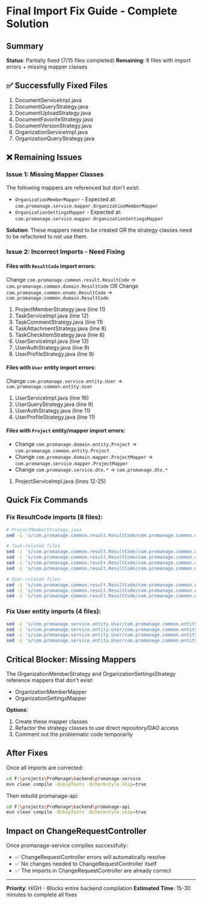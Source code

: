 # Final Import Fix Guide - Complete Solution

## Summary

**Status**: Partially fixed (7/15 files completed)
**Remaining**: 8 files with import errors + missing mapper classes

## ✅ Successfully Fixed Files

1. DocumentServiceImpl.java
2. DocumentQueryStrategy.java
3. DocumentUploadStrategy.java
4. DocumentFavoriteStrategy.java
5. DocumentVersionStrategy.java
6. OrganizationServiceImpl.java
7. OrganizationQueryStrategy.java

## ❌ Remaining Issues

### Issue 1: Missing Mapper Classes
The following mappers are referenced but don't exist:
- `OrganizationMemberMapper` - Expected at: `com.promanage.service.mapper.OrganizationMemberMapper`
- `OrganizationSettingsMapper` - Expected at: `com.promanage.service.mapper.OrganizationSettingsMapper`

**Solution**: These mappers need to be created OR the strategy classes need to be refactored to not use them.

### Issue 2: Incorrect Imports - Need Fixing

#### Files with `ResultCode` import errors:
Change `com.promanage.common.result.ResultCode` → `com.promanage.common.domain.ResultCode`
OR
Change `com.promanage.common.enums.ResultCode` → `com.promanage.common.domain.ResultCode`

1. ProjectMemberStrategy.java (line 11)
2. TaskServiceImpl.java (line 12)
3. TaskCommentStrategy.java (line 11)
4. TaskAttachmentStrategy.java (line 8)
5. TaskCheckItemStrategy.java (line 8)
6. UserServiceImpl.java (line 13)
7. UserAuthStrategy.java (line 9)
8. UserProfileStrategy.java (line 9)

#### Files with `User` entity import errors:
Change `com.promanage.service.entity.User` → `com.promanage.common.entity.User`

1. UserServiceImpl.java (line 16)
2. UserQueryStrategy.java (line 9)
3. UserAuthStrategy.java (line 11)
4. UserProfileStrategy.java (line 11)

#### Files with `Project` entity/mapper import errors:
- Change `com.promanage.domain.entity.Project` → `com.promanage.common.entity.Project`
- Change `com.promanage.domain.mapper.ProjectMapper` → `com.promanage.service.mapper.ProjectMapper`
- Change `com.promanage.service.dto.*` → `com.promanage.dto.*`

1. ProjectServiceImpl.java (lines 12-25)

## Quick Fix Commands

### Fix ResultCode imports (8 files):
```bash
# ProjectMemberStrategy.java
sed -i 's/com.promanage.common.result.ResultCode/com.promanage.common.domain.ResultCode/g' F:/projects/ProManage/backend/promanage-service/src/main/java/com/promanage/service/strategy/ProjectMemberStrategy.java

# Task-related files
sed -i 's/com.promanage.common.result.ResultCode/com.promanage.common.domain.ResultCode/g' F:/projects/ProManage/backend/promanage-service/src/main/java/com/promanage/service/impl/TaskServiceImpl.java
sed -i 's/com.promanage.common.result.ResultCode/com.promanage.common.domain.ResultCode/g' F:/projects/ProManage/backend/promanage-service/src/main/java/com/promanage/service/strategy/TaskCommentStrategy.java
sed -i 's/com.promanage.common.result.ResultCode/com.promanage.common.domain.ResultCode/g' F:/projects/ProManage/backend/promanage-service/src/main/java/com/promanage/service/strategy/TaskAttachmentStrategy.java
sed -i 's/com.promanage.common.result.ResultCode/com.promanage.common.domain.ResultCode/g' F:/projects/ProManage/backend/promanage-service/src/main/java/com/promanage/service/strategy/TaskCheckItemStrategy.java

# User-related files
sed -i 's/com.promanage.common.result.ResultCode/com.promanage.common.domain.ResultCode/g' F:/projects/ProManage/backend/promanage-service/src/main/java/com/promanage/service/impl/UserServiceImpl.java
sed -i 's/com.promanage.common.result.ResultCode/com.promanage.common.domain.ResultCode/g' F:/projects/ProManage/backend/promanage-service/src/main/java/com/promanage/service/strategy/UserAuthStrategy.java
sed -i 's/com.promanage.common.result.ResultCode/com.promanage.common.domain.ResultCode/g' F:/projects/ProManage/backend/promanage-service/src/main/java/com/promanage/service/strategy/UserProfileStrategy.java
```

### Fix User entity imports (4 files):
```bash
sed -i 's/com.promanage.service.entity.User/com.promanage.common.entity.User/g' F:/projects/ProManage/backend/promanage-service/src/main/java/com/promanage/service/impl/UserServiceImpl.java
sed -i 's/com.promanage.service.entity.User/com.promanage.common.entity.User/g' F:/projects/ProManage/backend/promanage-service/src/main/java/com/promanage/service/strategy/UserQueryStrategy.java
sed -i 's/com.promanage.service.entity.User/com.promanage.common.entity.User/g' F:/projects/ProManage/backend/promanage-service/src/main/java/com/promanage/service/strategy/UserAuthStrategy.java
sed -i 's/com.promanage.service.entity.User/com.promanage.common.entity.User/g' F:/projects/ProManage/backend/promanage-service/src/main/java/com/promanage/service/strategy/UserProfileStrategy.java
```

## Critical Blocker: Missing Mappers

The OrganizationMemberStrategy and OrganizationSettingsStrategy reference mappers that don't exist:
- OrganizationMemberMapper
- OrganizationSettingsMapper

**Options**:
1. Create these mapper classes
2. Refactor the strategy classes to use direct repository/DAO access
3. Comment out the problematic code temporarily

## After Fixes

Once all imports are corrected:
```bash
cd F:\projects\ProManage\backend\promanage-service
mvn clean compile -DskipTests -Dcheckstyle.skip=true
```

Then rebuild promanage-api:
```bash
cd F:\projects\ProManage\backend\promanage-api
mvn clean compile -DskipTests -Dcheckstyle.skip=true
```

## Impact on ChangeRequestController

Once promanage-service compiles successfully:
- ✅ ChangeRequestController errors will automatically resolve
- ✅ No changes needed to ChangeRequestController itself
- ✅ The imports in ChangeRequestController are already correct

---
**Priority**: HIGH - Blocks entire backend compilation
**Estimated Time**: 15-30 minutes to complete all fixes

